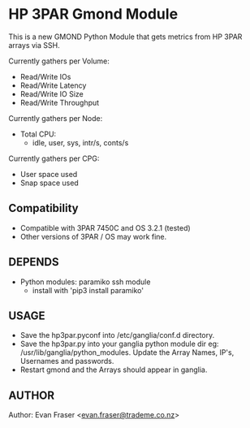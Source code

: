 HP 3PAR Gmond Module
===============

This is a new GMOND Python Module that gets metrics from HP 3PAR arrays via SSH.

Currently gathers per Volume:
  * Read/Write IOs
  * Read/Write Latency
  * Read/Write IO Size
  * Read/Write Throughput 
  
Currently gathers per Node:
  * Total CPU:
	- idle, user, sys, intr/s, conts/s
  
Currently gathers per CPG:
  * User space used
  * Snap space used
  
## Compatibility
  * Compatible with 3PAR 7450C and OS 3.2.1 (tested)
  * Other versions of 3PAR / OS may work fine.

## DEPENDS
  * Python modules: paramiko ssh module
	- install with 'pip3 install paramiko'

## USAGE
  * Save the hp3par.pyconf into /etc/ganglia/conf.d directory.
  * Save the hp3par.py into your ganglia python module dir eg: /usr/lib/ganglia/python_modules.  Update the Array Names, IP's, Usernames and passwords.
  * Restart gmond and the Arrays should appear in ganglia.


## AUTHOR

Author: Evan Fraser &lt;evan.fraser@trademe.co.nz&gt;
